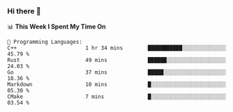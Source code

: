 ### Hi there 👋

<!--
**CrazyCollin/crazycollin** is a ✨ _special_ ✨ repository because its `README.md` (this file) appears on your GitHub profile.

Here are some ideas to get you started:

- 🔭 I’m currently working on ...
- 🌱 I’m currently learning ...
- 👯 I’m looking to collaborate on ...
- 🤔 I’m looking for help with ...
- 💬 Ask me about ...
- 📫 How to reach me: ...
- 😄 Pronouns: ...
- ⚡ Fun fact: ...
-->

<!--START_SECTION:waka-->
📊 **This Week I Spent My Time On** 

```text
💬 Programming Languages: 
C++                      1 hr 34 mins        ███████████░░░░░░░░░░░░░░   45.79 % 
Rust                     49 mins             ██████░░░░░░░░░░░░░░░░░░░   24.03 % 
Go                       37 mins             █████░░░░░░░░░░░░░░░░░░░░   18.36 % 
Markdown                 10 mins             █░░░░░░░░░░░░░░░░░░░░░░░░   05.30 % 
CMake                    7 mins              █░░░░░░░░░░░░░░░░░░░░░░░░   03.54 % 
```


<!--END_SECTION:waka-->
